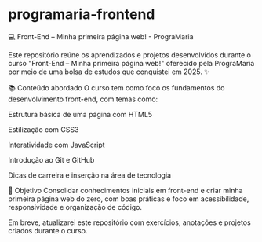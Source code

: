 # programaria-frontend
💻 Front-End – Minha primeira página web! - PrograMaria

Este repositório reúne os aprendizados e projetos desenvolvidos durante o curso "Front-End – Minha primeira página web!" oferecido pela PrograMaria por meio de uma bolsa de estudos que conquistei em 2025. ✨

📚 Conteúdo abordado
O curso tem como foco os fundamentos do desenvolvimento front-end, com temas como:

Estrutura básica de uma página com HTML5

Estilização com CSS3

Interatividade com JavaScript

Introdução ao Git e GitHub

Dicas de carreira e inserção na área de tecnologia

🎯 Objetivo
Consolidar conhecimentos iniciais em front-end e criar minha primeira página web do zero, com boas práticas e foco em acessibilidade, responsividade e organização de código.

Em breve, atualizarei este repositório com exercícios, anotações e projetos criados durante o curso. 
